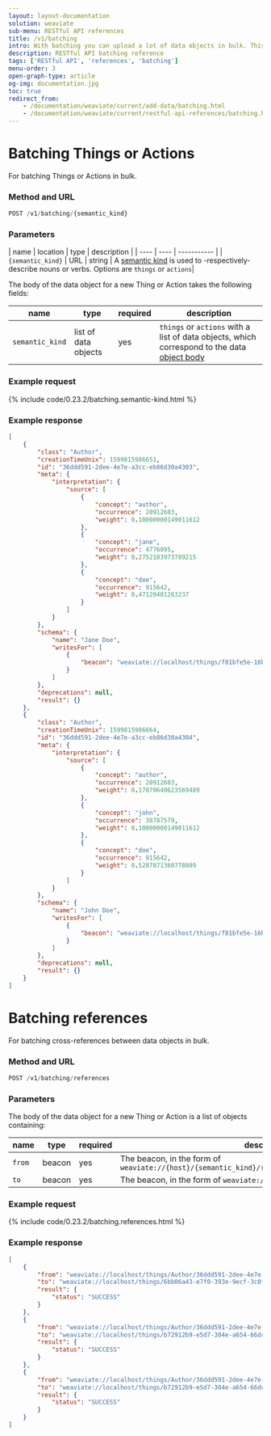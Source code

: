 ```yaml
---
layout: layout-documentation
solution: weaviate
sub-menu: RESTful API references
title: /v1/batching
intro: With batching you can upload a lot of data objects in bulk. This saves time compared to a lot of single request.
description: RESTful API batching reference
tags: ['RESTful API', 'references', 'batching']
menu-order: 3
open-graph-type: article
og-img: documentation.jpg
toc: true
redirect_from:
    - /documentation/weaviate/current/add-data/batching.html
    - /documentation/weaviate/current/restful-api-references/batching.html
---
```


# Batching Things or Actions

For batching Things or Actions in bulk.

### Method and URL

```js
POST /v1/batching/{semantic_kind}
```

### Parameters

| name | location | type | description |
| ---- | ---- | ----------- |
| `{semantic_kind}` | URL | string | A [semantic kind](../more-resources/glossary.html) is used to -respectively- describe nouns or verbs. Options are `things` or `actions`|

The body of the data object for a new Thing or Action takes the following fields:

| name | type | required | description |
| ---- | ---- | ---- | ---- |
| `semantic_kind` | list of data objects | yes | `things` or `actions` with a list of data objects, which correspond to the data [object body](./semantic-kind.html#parameters-1) |

### Example request

{% include code/0.23.2/batching.semantic-kind.html %}

### Example response

```json
[
    {
        "class": "Author",
        "creationTimeUnix": 1599815986651,
        "id": "36ddd591-2dee-4e7e-a3cc-eb86d30a4303",
        "meta": {
            "interpretation": {
                "source": [
                    {
                        "concept": "author",
                        "occurrence": 20912603,
                        "weight": 0.10000000149011612
                    },
                    {
                        "concept": "jane",
                        "occurrence": 4776095,
                        "weight": 0.2752183973789215
                    },
                    {
                        "concept": "doe",
                        "occurrence": 915642,
                        "weight": 0.47120401263237
                    }
                ]
            }
        },
        "schema": {
            "name": "Jane Doe",
            "writesFor": [
                {
                    "beacon": "weaviate://localhost/things/f81bfe5e-16ba-4615-a516-46c2ae2e5a80"
                }
            ]
        },
        "deprecations": null,
        "result": {}
    },
    {
        "class": "Author",
        "creationTimeUnix": 1599815986664,
        "id": "36ddd591-2dee-4e7e-a3cc-eb86d30a4304",
        "meta": {
            "interpretation": {
                "source": [
                    {
                        "concept": "author",
                        "occurrence": 20912603,
                        "weight": 0.17070640623569489
                    },
                    {
                        "concept": "john",
                        "occurrence": 38787579,
                        "weight": 0.10000000149011612
                    },
                    {
                        "concept": "doe",
                        "occurrence": 915642,
                        "weight": 0.5287871360778809
                    }
                ]
            }
        },
        "schema": {
            "name": "John Doe",
            "writesFor": [
                {
                    "beacon": "weaviate://localhost/things/f81bfe5e-16ba-4615-a516-46c2ae2e5a80"
                }
            ]
        },
        "deprecations": null,
        "result": {}
    }
]
```


# Batching references

For batching cross-references between data objects in bulk.

### Method and URL

```js
POST /v1/batching/references
```

### Parameters

The body of the data object for a new Thing or Action is a list of objects containing:

| name | type | required | description |
| ---- | ---- | ---- | ---- |
| `from` | beacon | yes | The beacon, in the form of `weaviate://{host}/{semantic_kind}/{Classname}/{id}/{cref_property_name}` |
| `to` | beacon | yes | The beacon, in the form of `weaviate://{host}/{semantic_kind}/{id}` |

### Example request

{% include code/0.23.2/batching.references.html %}

### Example response

```json
[
    {
        "from": "weaviate://localhost/things/Author/36ddd591-2dee-4e7e-a3cc-eb86d30a4303/wroteArticles",
        "to": "weaviate://localhost/things/6bb06a43-e7f0-393e-9ecf-3c0f4e129064",
        "result": {
            "status": "SUCCESS"
        }
    },
    {
        "from": "weaviate://localhost/things/Author/36ddd591-2dee-4e7e-a3cc-eb86d30a4303/wroteArticles",
        "to": "weaviate://localhost/things/b72912b9-e5d7-304e-a654-66dc63c55b32",
        "result": {
            "status": "SUCCESS"
        }
    },
    {
        "from": "weaviate://localhost/things/Author/36ddd591-2dee-4e7e-a3cc-eb86d30a4304/wroteArticles",
        "to": "weaviate://localhost/things/b72912b9-e5d7-304e-a654-66dc63c55b32",
        "result": {
            "status": "SUCCESS"
        }
    }
]
```